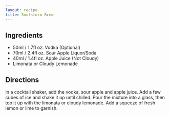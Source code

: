 ```yaml
---
layout: recipe
title: Soulstorm Brew
---
```


## Ingredients

* 50ml / 1.7fl oz. Vodka (Optional)
* 70ml / 2.4fl oz. Sour Apple Liquor/Soda
* 40ml / 1.4fl oz. Apple Juice (Not Cloudy)
* Limonata or Cloudy Lemonade

## Directions

In a cocktail shaker, add the vodka, sour apple and apple juice. Add a
few cubes of ice and shake it up until chilled. Pour the mixture into a
glass, then top it up with the limonata or cloudy lemonade. Add a
squeeze of fresh lemon or lime to garnish.

